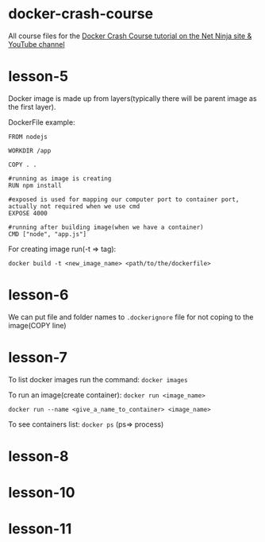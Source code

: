 # docker-crash-course
All course files for the [Docker Crash Course tutorial on the Net Ninja site &amp; YouTube channel](https://www.youtube.com/watch?v=31ieHmcTUOk&list=PL4cUxeGkcC9hxjeEtdHFNYMtCpjNBm3h7&index=1)

# lesson-5

Docker image is made up from layers(typically there will be parent image as the first layer).

DockerFile example:

```
FROM nodejs

WORKDIR /app

COPY . .

#running as image is creating
RUN npm install

#exposed is used for mapping our computer port to container port, actually not required when we use cmd
EXPOSE 4000

#running after building image(when we have a container)
CMD ["node", "app.js"]
```
For creating image run(-t => tag):
```
docker build -t <new_image_name> <path/to/the/dockerfile>
```

# lesson-6

We can put file and folder names to ```.dockerignore``` file for not coping to the image(COPY line) 

# lesson-7

To list docker images run the command:
```docker images```

To run an image(create container):
```docker run <image_name>```

```docker run --name <give_a_name_to_container> <image_name>```

To see containers list:
```docker ps``` (ps=> process)

# lesson-8

# lesson-10

# lesson-11

